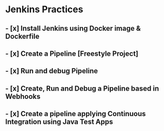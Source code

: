 # Jenkins Practices
## - [x] Install Jenkins using Docker image & Dockerfile
## - [x] Create a Pipeline [Freestyle Project]
## - [x] Run and debug Pipeline
## - [x] Create, Run and Debug a Pipeline based in Webhooks
## - [x] Create a pipeline applying Continuous Integration using Java Test Apps